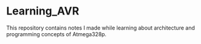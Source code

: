 # Learning_AVR
This repository contains notes I made while learning about architecture and programming concepts of Atmega328p.
